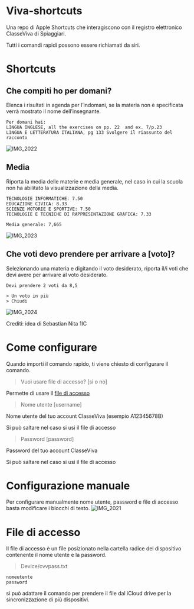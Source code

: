 # Viva-shortcuts
Una repo di Apple Shortcuts che interagiscono con il registro elettronico ClasseViva di Spiaggiari.

Tutti i comandi rapidi possono essere richiamati da siri.
# Shortcuts
## Che compiti ho per domani?  
Elenca i risultati in agenda per l’indomani, se la materia non è specificata verrà mostrato il nome dell’insegnante.
```
Per domani hai:
LINGUA INGLESE, all the exercises on pp. 22  and ex. 7/p.23
LINGUA E LETTERATURA ITALIANA, pg 133 Svolgere il riassunto del racconto
```
![IMG_2022](https://github.com/user-attachments/assets/009a4ec1-a4e7-4985-81b9-587aedeb622a)
## Media
Riporta la media delle materie e media generale, nel caso in cui la scuola non ha abilitato la visualizzazione della media.
```
TECNOLOGIE INFORMATICHE: 7.50
EDUCAZIONE CIVICA: 8.33
SCIENZE MOTORIE E SPORTIVE: 7.50
TECNOLOGIE E TECNICHE DI RAPPRESENTAZIONE GRAFICA: 7.33

Media generale: 7,665
```
![IMG_2023](https://github.com/user-attachments/assets/cb6bfe89-57d6-4269-8ef7-0fa7bf60d5aa)
## Che voti devo prendere per arrivare a [voto]?
Selezionando una materia e digitando il voto desiderato, riporta il/i voti che devi avere per arrivare al voto desiderato.
```
Devi prendere 2 voti da 8,5

> Un voto in più
> Chiudi
```
![IMG_2024](https://github.com/user-attachments/assets/ac603f22-dca3-407d-aa6c-bea0012f0a47)

Crediti: idea di Sebastian Nita 1IC
# Come configurare
Quando importi il comando rapido, ti viene chiesto di configurare il comando.
>Vuoi usare file di accesso?
>[si o no]

Permette di usare il [file di accesso](https://github.com/GoldenMelky/Viva-shortcuts/tree/main?tab=readme-ov-file#file-di-accesso)

>Nome utente
>[username]

Nome utente del tuo account ClasseViva (esempio A12345678B)

Si può saltare nel caso si usi il file di accesso

>Password
>[password]

Password del tuo account ClasseViva

Si può saltare nel caso si usi il file di accesso
# Configurazione manuale
Per configurare manualmente nome utente, password e file di accesso basta modificare i blocchi di testo.
![IMG_2021](https://github.com/user-attachments/assets/a6a0fc0e-7e99-4508-b8f7-fcd93bec6755)

# File di accesso
Il file di accesso è un file posizionato nella cartella radice del dispositivo contenente il nome utente e la password.
>Device/cvvpass.txt
```
nomeutente
password
```
si può adattare il comando per prendere il file dal iCloud drive per la sincronizzazione di più dispositivi.
